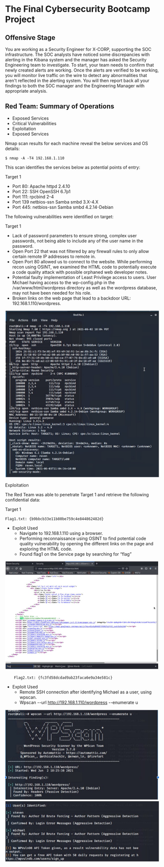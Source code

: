 # The Final Cybersecurity Bootcamp Project

## Offensive Stage

You are working as a Security Engineer for X-CORP, supporting the SOC infrastructure. The SOC analysts have noticed some discrepancies with alerting in the Kibana system and the manager has asked the Security Engineering team to investigate.
To start, your team needs to confirm that newly created alerts are working. Once the alerts are verified to be working, you will monitor live traffic on the wire to detect any abnormalities that aren't reflected in the alerting system.
You will then report back all your findings to both the SOC manager and the Engineering Manager with appropriate analysis.


## Red Team: Summary of Operations

- Exposed Services
- Critical Vulnerabilities
- Exploitation
- Exposed Services

Nmap scan results for each machine reveal the below services and OS details:

    $ nmap -A -T4 192.168.1.110
  
 This scan identifies the services below as potential points of entry:

Target 1

- Port 80: Apache httpd 2.4.10
- Port 22: SSH OpenSSH 6.7p1
- Port 111: rpcbind 2-4
- Port 139 netbios-ssn Samba smbd 3.X-4.X
- Port 445: netbios-ssn Samba smbd 4.2.14-Debian

The following vulnerabilities were identified on target:

Target 1

- Lack of password parameters to ensure strong, complex user passwords, not being able to include any of the user name in the password.
- Open Port 22 that was not filtered by any firewall rules to only allow certain remote IP addresses to remote in.
- Open Port 80 allowed us to connect to the website. While performing recon using OSINT, we examined the HTML code to potentially execute a code quality attack with possible orphaned web developer notes.
- Potential faulty implementation of Least Privilege access to users. User Michael having access to the wp-config.php in the /var/www/html/wordpress directory as well as the wordpress database, may not have been needed for his role.
- Broken links on the web page that lead to a backdoor URL: 192.168.1.110/wordpress.

![](https://github.com/Kells91483/Cybersecurity/blob/main/Final%20Project/Offensive%20Images/NmapScan.jpg)

Exploitation

The Red Team was able to penetrate Target 1 and retrieve the following confidential data:

Target 1
    
    Flag1.txt: {b9bbcb33e11b80be759c4e844862482d}

- Exploit Used
  - Navigate to 192.168.1.110 using a browser.
  - Performing reconnaissance using OSINT to find potential code quality vulnerability by opening the different links on the page and exploring the HTML code.
  - Found flag1 on the Service page by searching for “flag”

![](https://github.com/Kells91483/Cybersecurity/blob/main/Final%20Project/Offensive%20Images/Flag1.jpg)

        Flag2.txt: {fc3fd58dcdad9ab23faca6e9a34e581c}

- Exploit Used
  - Remote SSH connection after identifying Michael as a user, using wpscan.
  - Wpscan --url http://192.168.1.110/wordpress --enumerate u

![](https://github.com/Kells91483/Cybersecurity/blob/main/Final%20Project/Offensive%20Images/wpscanfl2.jpg)






